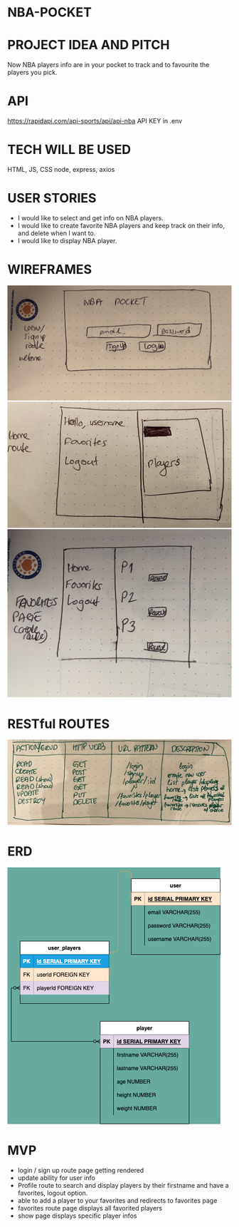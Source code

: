 # NBA-POCKET 

# PROJECT IDEA AND PITCH
Now NBA players info are in your pocket to track and to favourite the players you pick.

# API
https://rapidapi.com/api-sports/api/api-nba
API KEY in .env

# TECH WILL BE USED
HTML, JS, CSS
node, express, axios

# USER STORIES
* I would like to select and get info on NBA players.
* I would like to create favorite NBA players and keep track on their info, and delete when I want to.
* I would like to display NBA player.

# WIREFRAMES
![WireFraming](wireframes/index.jpg)
![WireFraming](wireframes/Home.jpg)
![WireFraming](wireframes/favorites-player.jpg)

# RESTful ROUTES
![WireFraming](wireframes/RESTful-Routes.jpg)

# ERD
![WireFraming](wireframes/ERD.png)

# MVP
* login / sign up route page getting rendered
* update ability for user info 
* Profile route to search and display players by their firstname and have a favorites, logout option.
* able to add a player to your favorites and redirects to favorites page
* favorites route page displays all favorited players
* show page displays specific player infos



